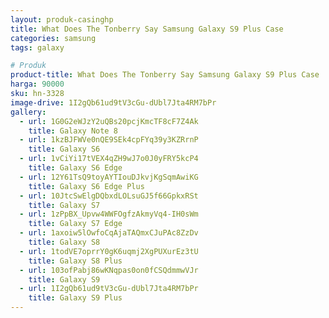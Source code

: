 ```yaml
---
layout: produk-casinghp
title: What Does The Tonberry Say Samsung Galaxy S9 Plus Case
categories: samsung
tags: galaxy

# Produk
product-title: What Does The Tonberry Say Samsung Galaxy S9 Plus Case
harga: 90000
sku: hn-3328
image-drive: 1I2gQb61ud9tV3cGu-dUbl7Jta4RM7bPr
gallery:
  - url: 1G0G2eWJzY2uQBs20pcjKmcTF8cF7Z4Ak
    title: Galaxy Note 8
  - url: 1kzBJFWVe0nQE9SEk4cpFYq39y3KZRrnP
    title: Galaxy S6
  - url: 1vCiYi17tVEX4qZH9wJ7o0J0yFRY5kcP4
    title: Galaxy S6 Edge
  - url: 12Y61TsQ9toyAYTIouDJkvjKgSqmAwiKG
    title: Galaxy S6 Edge Plus
  - url: 10JtcSwElgDQbxdLOLsuGJ5f66GpkxRSt
    title: Galaxy S7
  - url: 1zPpBX_Upvw4WWFOgfzAkmyVq4-IH0sWm
    title: Galaxy S7 Edge
  - url: 1axoiw5lOwfoCqAjaTAQmxCJuPAc8ZzDv
    title: Galaxy S8
  - url: 1todVE7oprrY0gK6uqmj2XgPUXurEz3tU
    title: Galaxy S8 Plus
  - url: 103ofPabj86wKNqpas0on0fCSQdmmwVJr
    title: Galaxy S9
  - url: 1I2gQb61ud9tV3cGu-dUbl7Jta4RM7bPr
    title: Galaxy S9 Plus
---
```

